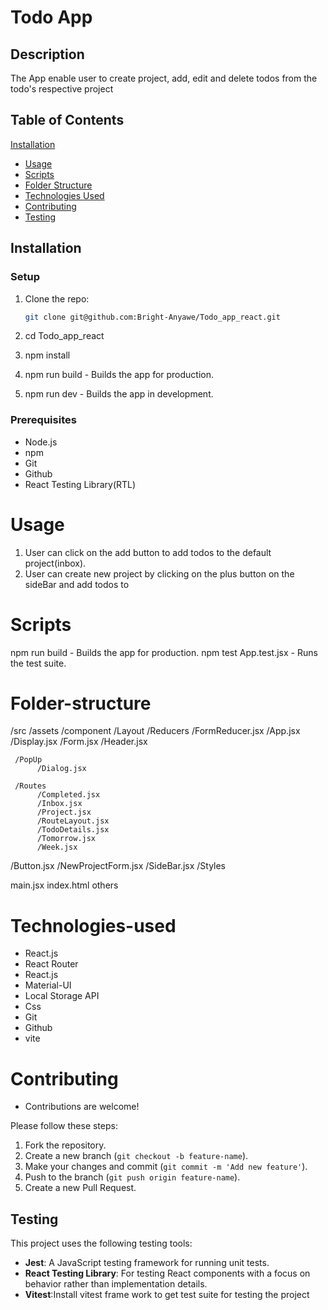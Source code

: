 # Todo App

## Description 
The App enable user to create project, add, edit and delete todos from the todo's respective project
## Table of Contents
[Installation](#installation)
- [Usage](#usage)
- [Scripts](#scripts)
- [Folder Structure](#folder-structure)
- [Technologies Used](#technologies-used)
- [Contributing](#contributing)
- [Testing](#testing)

   
 ## Installation


### Setup
1. Clone the repo:
   ```bash
   git clone git@github.com:Bright-Anyawe/Todo_app_react.git

2. cd Todo_app_react

3. npm install

4. npm run build - Builds the app for production.

5. npm run dev - Builds the app in development.


### Prerequisites
- Node.js
- npm
- Git
- Github
- React Testing Library(RTL)

# Usage
1. User can click on the add button to add todos to the default project(inbox).
2. User can create new project by clicking on the plus button on the sideBar and add todos to 

# Scripts
npm run build - Builds the app for production.
npm test App.test.jsx - Runs the test suite.


# Folder-structure
/src
  /assets
  /component
     /Layout
        /Reducers
          /FormReducer.jsx
        /App.jsx
        /Display.jsx
        /Form.jsx
        /Header.jsx


     /PopUp
          /Dialog.jsx

     /Routes
          /Completed.jsx
          /Inbox.jsx
          /Project.jsx
          /RouteLayout.jsx
          /TodoDetails.jsx
          /Tomorrow.jsx
          /Week.jsx
  /Button.jsx
  /NewProjectForm.jsx
  /SideBar.jsx
  /Styles

  main.jsx
  index.html
  others

# Technologies-used
- React.js
- React Router
- React.js
- Material-UI
- Local Storage API
- Css
- Git
- Github
- vite


# Contributing
- Contributions are welcome! 

Please follow these steps:

1. Fork the repository.
2. Create a new branch (`git checkout -b feature-name`).
3. Make your changes and commit (`git commit -m 'Add new feature'`).
4. Push to the branch (`git push origin feature-name`).
5. Create a new Pull Request.

## Testing
This project uses the following testing tools:
- **Jest**: A JavaScript testing framework for running unit tests.
- **React Testing Library**: For testing React components with a focus on behavior rather than implementation details.
-  **Vitest**:Install vitest frame work to get test suite for testing the project


